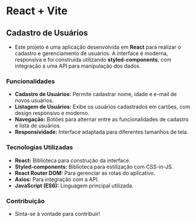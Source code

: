 # React + Vite

## Cadastro de Usuários
- Este projeto é uma aplicação desenvolvida em **React** para realizar o cadastro e gerenciamento de usuários. A interface é moderna, responsiva e foi construída utilizando **styled-components**, com integração a uma API para manipulação dos dados.

### Funcionalidades
- **Cadastro de Usuários:** Permite cadastrar nome, idade e e-mail de novos usuários.
- **Listagem de Usuários:** Exibe os usuários cadastrados em cartões, com design responsivo e moderno.
- **Navegação:** Botões para alternar entre as funcionalidades de cadastro e lista de usuários.
- **Responsividade:** Interface adaptada para diferentes tamanhos de tela.

### Tecnologias Utilizadas
- **React:** Biblioteca para construção da interface.
- **Styled-components:** Biblioteca para estilização com CSS-in-JS.
- **React Router DOM:** Para gerenciar as rotas do aplicativo.
- **Axios:** Para integração com a API.
- **JavaScript (ES6):** Linguagem principal utilizada.


### Contribuição
- Sinta-se à vontade para contribuir! 
